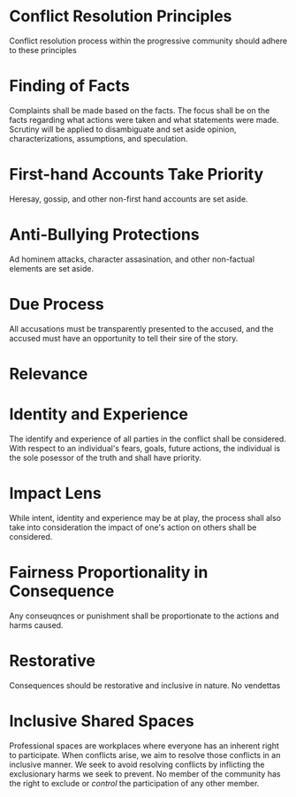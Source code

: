 # Conflict Resolution Principles


Conflict resolution process within the progressive community should adhere to these principles

# Finding of Facts
Complaints shall be made based on the facts. The focus shall be on the facts regarding what actions were taken and what statements were made.
Scrutiny will be applied to disambiguate and set aside opinion, characterizations, assumptions, and speculation.

# First-hand Accounts Take Priority
Heresay, gossip, and other non-first hand accounts are set aside.

# Anti-Bullying Protections
Ad hominem attacks, character assasination, and other non-factual elements are set aside.

# Due Process
All accusations must be transparently presented to the accused, and the accused must have an opportunity to tell their sire of the story.

# Relevance

# Identity and Experience
The identify and experience of all parties in the conflict shall be considered.  With respect to an individual's fears, goals, future actions, the individual is the sole posessor of the truth and shall have priority.

# Impact Lens
While intent, identity and experience may be at play, the process shall also take into consideration the impact of one's action on others shall be considered.

# Fairness Proportionality in Consequence
Any conseuqnces or punishment shall be proportionate to the actions and harms caused.

# Restorative
Consequences should be restorative and inclusive in nature.  No vendettas

# Inclusive Shared Spaces
Professional spaces are workplaces where everyone has an inherent right to participate.  When conflicts arise, we aim to resolve those conflicts in an inclusive manner.  We seek to avoid resolving conflicts by inflicting the exclusionary harms we seek to prevent.
No member of the community has the right to exclude or *control* the participation of any other member.
